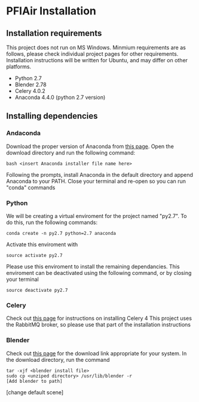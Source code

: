 # PFIAir Installation

## Installation requirements
This project does not run on MS Windows. Minmium requirements are as follows, please check individual project pages for other requirements.
Installation instructions will be written for Ubuntu, and may differ on other platforms.

- Python 2.7
- Blender 2.78
- Celery 4.0.2
- Anaconda 4.4.0 (python 2.7 version)

## Installing dependencies
### Andaconda
Download the proper version of Anaconda from [this page](https://www.continuum.io/downloads). Open the download directory and run the following command:

```
bash <insert Anaconda installer file name here>
```

Following the prompts, install Anaconda in the default directory and append Anaconda to your PATH. Close your terminal and re-open so you can run "conda" commands

### Python
We will be creating a virtual enviroment for the project named "py2.7". To do this, run the following commands:

```
conda create -n py2.7 python=2.7 anaconda
```

Activate this enviroment with

```
source activate py2.7
```

Please use this enviroment to install the remaining dependancies. This enviroment can be deactivated using the following command, or by closing your terminal

```
source deactivate py2.7
```

### Celery

Check out [this page](http://docs.celeryproject.org/en/latest/getting-started/first-steps-with-celery.html#installing-celery) for instructions on installing Celery 4
This project uses the RabbitMQ broker, so please use that part of the installation instructions

### Blender

Check out [this page](https://www.blender.org/download/) for the download link appropriate for your system.
In the download directory, run the command
```
tar -xjf <blender install file>
sudo cp <unziped directory> /usr/lib/blender -r
[Add blender to path]

```

[change default scene]
